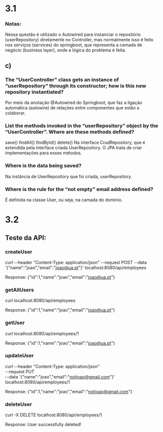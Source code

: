 # 3.1

### Notas:
Nessa questão é utilizado o Autowired para instanciar o repositório (userRepository) diretamente no Controller, mas normalmente
isso é feito nos serviços (services) do springboot, que representa a camada de negócio (business layer), onde a lógica do problema é feita.

## c)
### The “UserController” class gets an instance of “userRepository” through its constructor; how is this new repository instantiated?
Por meio da anotação @Autowired do Springboot, que faz a ligação automática (autowire) de relações entre componentes que estão a colaborar.

### List the methods invoked in the “userRepository” object by the “UserController”. Where are these methods defined?
save()
findAll()
findById()
delete()
Na interface CrudRepository, que é extendida pela interface criada UserRepository. O JPA trata de criar implementações para esses métodos.

### Where is the data being saved?
Na instância de UserRepository que foi criada, userRepository.

### Where is the rule for the “not empty” email address defined?
É definida na classe User, ou seja, na camada do domínio.

# 3.2 

## Teste da API:
### createUser
curl --header "Content-Type: application/json"
--request POST
--data '{"name":"joao","email":"joao@ua.pt"}'
localhost:8080/api/employees

Response: {"id":1,"name":"joao","email":"joao@ua.pt"}

### getAllUsers
curl localhost:8080/api/employees

Response: {"id":1,"name":"joao","email":"joao@ua.pt"}


### getUser
curl localhost:8080/api/employees/1

Response: {"id":1,"name":"joao","email":"joao@ua.pt"}

### updateUser
curl --header "Content-Type: application/json" \
--request PUT \
--data '{"name":"joao","email":"notjoao@gmail.com"}' \
localhost:8080/api/employees/1

Response: {"id":1,"name":"joao","email":"notjoao@gmail.com"}

### deleteUser
curl -X DELETE localhost:8080/api/employees/1

Response: User successfully deleted!
